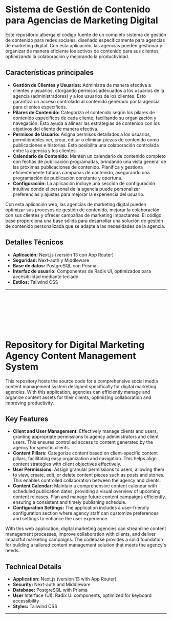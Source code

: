 # Sistema de Gestión de Contenido para Agencias de Marketing Digital

Este repositorio alberga el código fuente de un completo sistema de gestión de contenido para redes sociales, diseñado específicamente para agencias de marketing digital. Con esta aplicación, las agencias pueden gestionar y organizar de manera eficiente los activos de contenido para sus clientes, optimizando la colaboración y mejorando la productividad.

## Características principales

- **Gestión de Clientes y Usuarios:** Administra de manera efectiva a clientes y usuarios, otorgando permisos adecuados a los usuarios de la agencia (administradores) y a los usuarios de los clientes. Esto garantiza un acceso controlado al contenido generado por la agencia para clientes específicos.
- **Pilares de Contenido:** Categoriza el contenido según los pilares de contenido específicos de cada cliente, facilitando su organización y navegación. Esto ayuda a alinear las estrategias de contenido con los objetivos del cliente de manera efectiva.
- **Permisos de Usuario:** Asigna permisos detallados a los usuarios, permitiéndoles ver, crear, editar o eliminar piezas de contenido como publicaciones e historias. Esto posibilita una colaboración controlada entre la agencia y los clientes.
- **Calendario de Contenido:** Mantén un calendario de contenido completo con fechas de publicación programadas, brindando una vista general de las próximas publicaciones de contenido. Planifica y gestiona eficientemente futuras campañas de contenido, asegurando una programación de publicación constante y oportuna.
- **Configuración:** La aplicación incluye una sección de configuración intuitiva donde el personal de la agencia puede personalizar preferencias y ajustes para mejorar la experiencia del usuario.

Con esta aplicación web, las agencias de marketing digital pueden optimizar sus procesos de gestión de contenido, mejorar la colaboración con sus clientes y ofrecer campañas de marketing impactantes. El código base proporciona una base sólida para desarrollar una solución de gestión de contenido personalizada que se adapte a las necesidades de la agencia.

## Detalles Técnicos

- **Aplicación:** Next.js (versión 13 con App Router)
- **Seguridad:** Next-auth y Middleware
- **Base de datos:** PostgreSQL con Prisma
- **Interfaz de usuario:** Componentes de Radix UI, optimizados para accesibilidad mediante teclado
- **Estilos:** Tailwind CSS

---

<br><br><br><br><br><br>


# Repository for Digital Marketing Agency Content Management System

This repository hosts the source code for a comprehensive social media content management system designed specifically for digital marketing agencies. With this application, agencies can efficiently manage and organize content assets for their clients, optimizing collaboration and improving productivity.

## Key Features

- **Client and User Management:** Effectively manage clients and users, granting appropriate permissions to agency administrators and client users. This ensures controlled access to content generated by the agency for specific clients.
- **Content Pillars:** Categorize content based on client-specific content pillars, facilitating easy organization and navigation. This helps align content strategies with client objectives effectively.
- **User Permissions:** Assign granular permissions to users, allowing them to view, create, edit, or delete content pieces such as posts and stories. This enables controlled collaboration between the agency and clients.
- **Content Calendar:** Maintain a comprehensive content calendar with scheduled publication dates, providing a visual overview of upcoming content releases. Plan and manage future content campaigns efficiently, ensuring a consistent and timely publishing schedule.
- **Configuration Settings:** The application includes a user-friendly configuration section where agency staff can customize preferences and settings to enhance the user experience.

With this web application, digital marketing agencies can streamline content management processes, improve collaboration with clients, and deliver impactful marketing campaigns. The codebase provides a solid foundation for building a tailored content management solution that meets the agency's needs.

## Technical Details
- **Application:** Next.js (version 13 with App Router)
- **Security:** Next-auth and Middleware
- **Database:** PostgreSQL with Prisma
- **User** Interface (UI): Radix UI components, optimized for keyboard accessibility
- **Styles:** Tailwind CSS

---